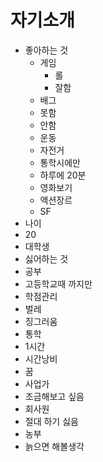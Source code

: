 # 자기소개
- 좋아하는 것
  - 게임
    - 롤
     - 잘함
   - 배그
    - 못함 
    - 안함
  - 운동
   - 자전거
    - 통학시에만
    - 하루에 20분
  - 영화보기
   - 액션장르
   - SF
- 나이
 - 20
 - 대학생
- 싫어하는 것
 - 공부
  - 고등학교때 까지만
  - 학점관리
 - 벌레
  - 징그러움
 - 통학
  - 1시간
  - 시간낭비
- 꿈
 - 사업가
  - 조금해보고 싶음
 - 회사원
  - 절대 하기 싫음
 - 농부
  - 늙으면 해볼생각
